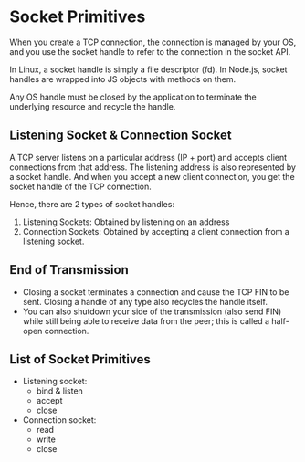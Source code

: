 # Socket Primitives

When you create a TCP connection, the connection is managed by your OS, and you use the socket handle to refer to the connection in the socket API.

In Linux, a socket handle is simply a file descriptor (fd). 
In Node.js, socket handles are wrapped into JS objects with methods on them.

Any OS handle must be closed by the application to terminate the underlying resource and recycle the handle.

## Listening Socket & Connection Socket

A TCP server listens on a particular address (IP + port) and accepts client connections from that address. The listening address is also represented by a socket handle. And when you accept a new client connection, you get the socket handle of the TCP connection.

Hence, there are 2 types of socket handles:
1. Listening Sockets: Obtained by listening on an address
2. Connection Sockets: Obtained by accepting a client connection from a listening socket.

## End of Transmission

* Closing a socket terminates a connection and cause the TCP FIN to be sent. Closing a handle of any type also recycles the handle itself.
* You can also shutdown your side of the transmission (also send FIN) while still being able to receive data from the peer; this is called a half-open connection.

## List of Socket Primitives

* Listening socket:
    * bind & listen
    * accept
    * close
* Connection socket:
    * read
    * write
    * close
